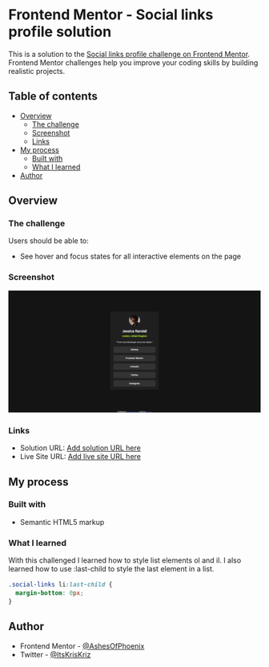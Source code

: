 # Frontend Mentor - Social links profile solution

This is a solution to the [Social links profile challenge on Frontend Mentor](https://www.frontendmentor.io/challenges/social-links-profile-UG32l9m6dQ). Frontend Mentor challenges help you improve your coding skills by building realistic projects.

## Table of contents

- [Overview](#overview)
  - [The challenge](#the-challenge)
  - [Screenshot](#screenshot)
  - [Links](#links)
- [My process](#my-process)
  - [Built with](#built-with)
  - [What I learned](#what-i-learned)
- [Author](#author)

## Overview

### The challenge

Users should be able to:

- See hover and focus states for all interactive elements on the page

### Screenshot

![](./screenshot.png)

### Links

- Solution URL: [Add solution URL here](https://your-solution-url.com)
- Live Site URL: [Add live site URL here](https://your-live-site-url.com)

## My process

### Built with

- Semantic HTML5 markup

### What I learned

With this challenged I learned how to style list elements ol and il. I also learned how to use :last-child to style the last element in a list.

```css
.social-links li:last-child {
  margin-bottom: 0px;
}
```

## Author

- Frontend Mentor - [@AshesOfPhoenix](https://www.frontendmentor.io/profile/AshesOfPhoenix)
- Twitter - [@ItsKrisKriz](https://www.twitter.com/ItsKrisKriz)
